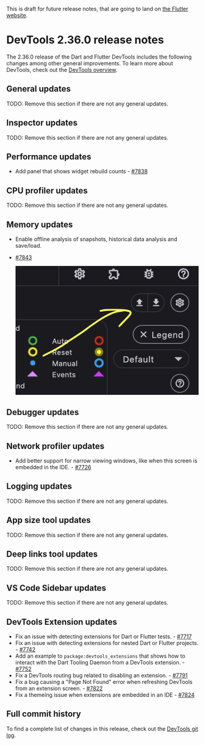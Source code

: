 This is draft for future release notes, that are going to land on
[the Flutter website](https://docs.flutter.dev/tools/devtools/release-notes).

# DevTools 2.36.0 release notes

The 2.36.0 release of the Dart and Flutter DevTools
includes the following changes among other general improvements.
To learn more about DevTools, check out the
[DevTools overview](/tools/devtools/overview).

## General updates

TODO: Remove this section if there are not any general updates.

## Inspector updates

TODO: Remove this section if there are not any general updates.

## Performance updates

* Add panel that shows widget rebuild counts - [#7838](https://github.com/flutter/devtools/pull/7838)

## CPU profiler updates

TODO: Remove this section if there are not any general updates.

## Memory updates

* Enable offline analysis of snapshots, historical data analysis and save/load.
- [#7843](https://github.com/flutter/devtools/pull/7843)

    ![Memory offline data](images/memory-save-load.png "Memory offline data")

## Debugger updates

TODO: Remove this section if there are not any general updates.

## Network profiler updates

* Add better support for narrow viewing windows, like when this
screen is embedded in the IDE. - [#7726](https://github.com/flutter/devtools/pull/7726)

## Logging updates

TODO: Remove this section if there are not any general updates.

## App size tool updates

TODO: Remove this section if there are not any general updates.

## Deep links tool updates

TODO: Remove this section if there are not any general updates.

## VS Code Sidebar updates

TODO: Remove this section if there are not any general updates.

## DevTools Extension updates

* Fix an issue with detecting extensions for Dart or Flutter
tests. - [#7717](https://github.com/flutter/devtools/pull/7717)
* Fix an issue with detecting extensions for nested Dart or Flutter
projects. - [#7742](https://github.com/flutter/devtools/pull/7742)
* Add an example to `package:devtools_extensions` that shows how to
interact with the Dart Tooling Daemon from a DevTools
extension. - [#7752](https://github.com/flutter/devtools/pull/7752)
* Fix a DevTools routing bug related to disabling an
extension. - [#7791](https://github.com/flutter/devtools/pull/7791)
* Fix a bug causing a "Page Not Found" error when refreshing DevTools
from an extension screen. - [#7822](https://github.com/flutter/devtools/pull/7822)
* Fix a themeing issue when extensions are embedded in an
IDE - [#7824](https://github.com/flutter/devtools/pull/7824)

## Full commit history

To find a complete list of changes in this release, check out the
[DevTools git log](https://github.com/flutter/devtools/tree/v2.36.0).
